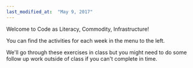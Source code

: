 ```yaml
---
last_modified_at:  "May 9, 2017"
---
```

Welcome to Code as Literacy, Commodity, Infrastructure!

You can find the activities for each week in the menu to the left.

We'll go through these exercises in class but you might need to do some follow up work outside of class if you can't complete in time.
